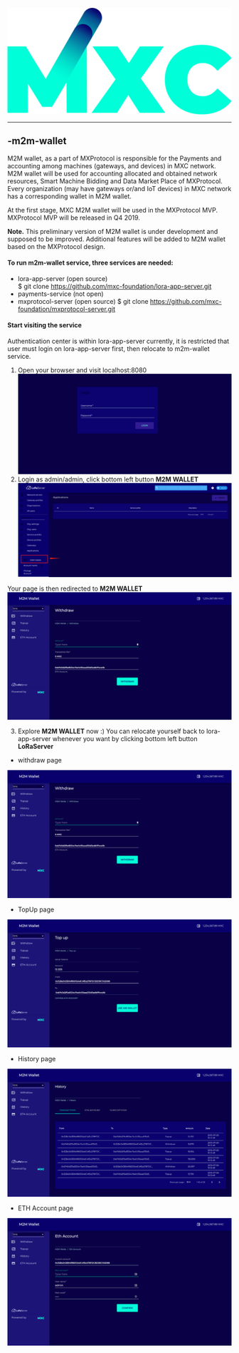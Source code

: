![m2m-wallet_ui_public_logo_mxc_logo.png](docs/pics/m2m-wallet_ui_public_logo_mxc_logo.png)

-----------------

-m2m-wallet
--------------
M2M wallet, as a part of MXProtocol is responsible for the Payments and accounting among machines (gateways, and devices) in MXC network.   
M2M wallet will be used for accounting allocated and obtained network resources, Smart Machine Bidding and Data Market Place of MXProtocol.  
Every organization (may have gateways or/and IoT devices) in MXC network has a corresponding wallet in M2M wallet.

At the first stage, MXC M2M wallet will be used in the MXProtocol MVP. MXProtocol MVP will be released in Q4 2019.  


__Note.__ This preliminary version of M2M wallet is under development and supposed to be improved. 
Additional features will be added to M2M wallet  based on the MXProtocol design.

#### To run m2m-wallet service, three services are needed:

- lora-app-server (open source)  
$ git clone https://github.com/mxc-foundation/lora-app-server.git 
- payments-service (not open)  
- mxprotocol-server (open source)
$ git clone https://github.com/mxc-foundation/mxprotocol-server.git  


#### Start visiting the service
Authentication center is within lora-app-server currently, it is restricted that user must login on lora-app-server first, then relocate to m2m-wallet service.  
1. Open your browser and visit localhost:8080 
![login_lora-app-server.png](docs/pics/login_lora-app-server.png)
2. Login as admin/admin, click bottom left button __M2M WALLET__
![homepage_lora-app-server.png](docs/pics/homepage_lora-app-server.png)

Your page is then redirected to __M2M WALLET__
![Withdraw_screen.png](docs/pics/Withdraw_screen.png)

3. Explore __M2M WALLET__ now :) You can relocate yourself back to lora-app-server whenever you want by clicking bottom left button __LoRaServer__
- withdraw page

![Withdraw_screen.png](docs/pics/Withdraw_screen.png)

- TopUp page

![Topup_screen.png](docs/pics/Topup_screen.png)

- History page

![History_screen.png](docs/pics/History_screen.png)

- ETH Account page

![ETHAccount_screen.png](docs/pics/ETHAccount_screen.png)